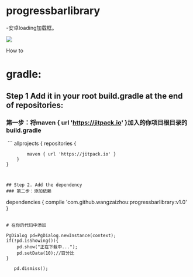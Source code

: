 # progressbarlibrary
-安卓loading加载框。

![](http://a1.qpic.cn/psb?/V13m9niH1maXkM/IcdbB40pW29PrBBhjJBF.mZ0xJOhFBeMIN2GxYq9H.4!/b/dPMAAAAAAAAA&bo=XAFJAgAAAAACwPI!&rf=viewer_4) 

How to

# gradle:
 ## Step 1 Add it in your root build.gradle at the end of repositories:
 ### 第一步：将maven { url 'https://jitpack.io' }加入的你项目根目录的build.gradle
  ```
 allprojects {
		repositories {
			
			maven { url 'https://jitpack.io' }
		}
	}
 ```
 
  
 ## Step 2. Add the dependency
 ### 第二步：添加依赖
``` 
  dependencies {
	        compile 'com.github.wangzaizhou:progressbarlibrary:v1.0'
	}
	
```

# 在你的代码中添加
```
	PgDialog pd=PgDialog.newInstance(context);
	if(!pd.isShowing()){
		pd.show("正在下载中...");
	  	pd.setData(10);//百分比
	}
	 
	   pd.dismiss();
```
